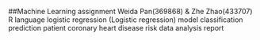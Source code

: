 ##Machine Learning assignment Weida Pan(369868) & Zhe Zhao(433707)
R language logistic regression (Logistic regression) model classification prediction patient coronary heart disease risk data analysis report
